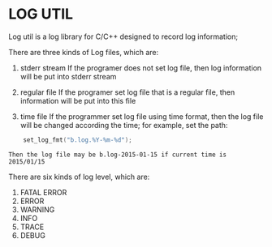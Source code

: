 LOG UTIL
===

Log util is a log library for C/C++ designed to record log information;

There are three kinds of Log files, which are:
1. stderr stream
    If the programer does not set log file, then log information will be 
    put into stderr stream

2. regular file
    If the programer set log file that is a regular file, then information 
    will be put into this file

3. time file
    If the programmer set log file using time format, then the log file will
    be changed according the time; for example, set the path: 
```c
    set_log_fmt("b.log.%Y-%m-%d");
```
    Then the log file may be b.log-2015-01-15 if current time is 2015/01/15

There are six kinds of log level, which are:
1. FATAL ERROR
2. ERROR
3. WARNING
4. INFO
5. TRACE
6. DEBUG
